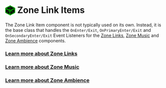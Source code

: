 # <img src="./Images/zone-icon.png" valign="middle" style="padding-bottom: 4px"> Zone Link Items

The Zone Link Item component is not typically used on its own.  Instead, it is the base class that handles the `OnEnter/Exit`, `OnPrimaryEnter/Exit` and `OnSecondaryEnter/Exit` Event Listeners for the [Zone Links](ZoneLinks), [Zone Music](ZoneMusic) and [Zone Ambience](ZoneAmbience) components.  

### [Learn more about Zone Links](ZoneLinks)

### [Learn more about Zone Music](ZoneMusic)

### [Learn more about Zone Ambience](ZoneAmbience)
